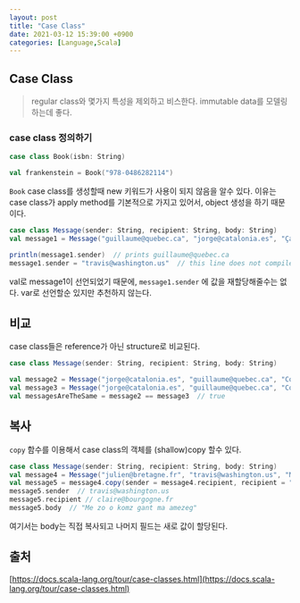 ```yaml
---
layout: post
title: "Case Class"
date: 2021-03-12 15:39:00 +0900
categories: [Language,Scala]
---
```


## Case Class

> regular class와 몇가지 특성을 제외하고 비스한다. immutable data를 모델링하는데 좋다.

### case class 정의하기

``` scala
case class Book(isbn: String)

val frankenstein = Book("978-0486282114")
```

```Book``` case class를 생성할때 new 키워드가 사용이 되지 않음을 알수 있다. 이유는 case class가 apply method를 기본적으로 가지고 있어서, object 생성을 하기 때문이다.

``` scala
case class Message(sender: String, recipient: String, body: String)
val message1 = Message("guillaume@quebec.ca", "jorge@catalonia.es", "Ça va ?")

println(message1.sender)  // prints guillaume@quebec.ca
message1.sender = "travis@washington.us"  // this line does not compile
```

val로 message1이 선언되었기 때문에, ```message1.sender```  에 값을 재할당해줄수는 없다. var로 선언할순 있지만 추천하지 않는다.

## 비교

case class들은 reference가 아닌 structure로 비교된다.

```scala
case class Message(sender: String, recipient: String, body: String)

val message2 = Message("jorge@catalonia.es", "guillaume@quebec.ca", "Com va?")
val message3 = Message("jorge@catalonia.es", "guillaume@quebec.ca", "Com va?")
val messagesAreTheSame = message2 == message3  // true
```

## 복사

``` copy ``` 함수를 이용해서 case class의 객체를 (shallow)copy 할수 있다.

``` scala
case class Message(sender: String, recipient: String, body: String)
val message4 = Message("julien@bretagne.fr", "travis@washington.us", "Me zo o komz gant ma amezeg")
val message5 = message4.copy(sender = message4.recipient, recipient = "claire@bourgogne.fr")
message5.sender  // travis@washington.us
message5.recipient // claire@bourgogne.fr
message5.body  // "Me zo o komz gant ma amezeg"
```

여기서는 body는 직접 복사되고 나머지 필드는 새로 값이 할당된다.

## 출처

[https://docs.scala-lang.org/tour/case-classes.html](https://docs.scala-lang.org/tour/case-classes.html)

